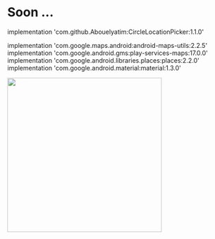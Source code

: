 # Soon ...

implementation 'com.github.Abouelyatim:CircleLocationPicker:1.1.0'

implementation 'com.google.maps.android:android-maps-utils:2.2.5'
implementation 'com.google.android.gms:play-services-maps:17.0.0'
implementation 'com.google.android.libraries.places:places:2.2.0'
implementation 'com.google.android.material:material:1.3.0'


<img src="https://user-images.githubusercontent.com/14006513/133002582-a7a4a675-4425-4b64-abaa-c9706c1855cf.jpg" width="350">
